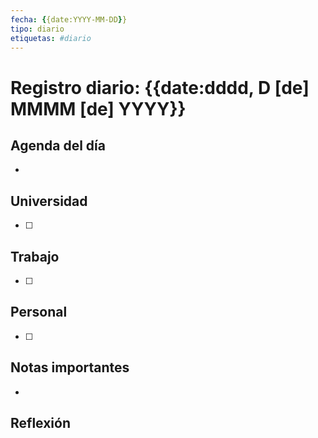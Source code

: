 ```yaml
---
fecha: {{date:YYYY-MM-DD}}
tipo: diario
etiquetas: #diario
---
```


# Registro diario: {{date:dddd, D [de] MMMM [de] YYYY}}

## Agenda del día
- 

## Universidad
- [ ] 

## Trabajo
- [ ] 

## Personal
- [ ] 

## Notas importantes
- 

## Reflexión